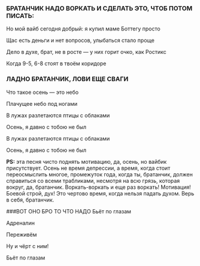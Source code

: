 ### БРАТАНЧИК НАДО ВОРКАТЬ И СДЕЛАТЬ ЭТО, ЧТОБ ПОТОМ ПИСАТЬ:

Но мой вайб сегодня добрый: я купил маме Боттегу просто

Щас есть деньги и нет вопросов, улыбаться стало проще

Дело в духе, брат, не в росте — у них горит очко, как Ростикс

Когда 9-5, 6-8 стоят в твоём коридоре

### ЛАДНО БРАТАНЧИК, ЛОВИ ЕЩЕ СВАГИ

Что такое осень — это небо

Плачущее небо под ногами

В лужах разлетаются птицы с облаками

Осень, я давно с тобою не был

В лужах разлетаются птицы с облаками

Осень, я давно с тобою не был

**PS:** эта песня чисто поднять мотивацию, да, осень, но вайбик присутствует. Осень не время депрессии, а время, когда стоит переосмыслить многое, промежуток года, когда ты, братанчик, 
должен справиться со всеми трабликами, несмотря на всю грязь, которая вокруг, да, братанчик. Воркать-воркать и еще раз воркать! Мотивация! Боевой строй, дух! Это чертово время, когда нельзя падать духом.
Верь в себя, братанчик. 

###ВОТ ОНО БРО ТО ЧТО НАДО
Бьёт по глазам

Адреналин

Переживём

Ну и чёрт с ним!

Бьёт по глазам
